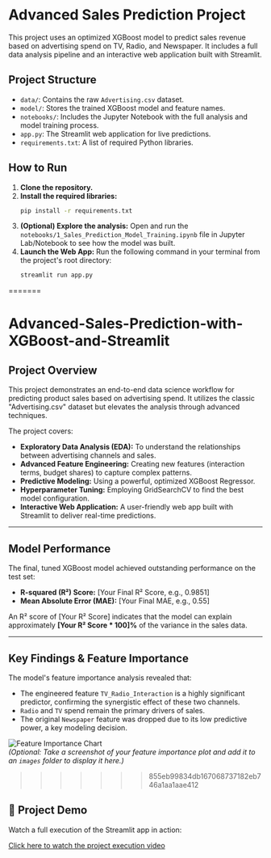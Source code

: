 
# Advanced Sales Prediction Project

This project uses an optimized XGBoost model to predict sales revenue based on advertising spend on TV, Radio, and Newspaper. It includes a full data analysis pipeline and an interactive web application built with Streamlit.

## Project Structure

- `data/`: Contains the raw `Advertising.csv` dataset.
- `model/`: Stores the trained XGBoost model and feature names.
- `notebooks/`: Includes the Jupyter Notebook with the full analysis and model training process.
- `app.py`: The Streamlit web application for live predictions.
- `requirements.txt`: A list of required Python libraries.

## How to Run

1.  **Clone the repository.**
2.  **Install the required libraries:**
    ```bash
    pip install -r requirements.txt
    ```
3.  **(Optional) Explore the analysis:**
    Open and run the `notebooks/1_Sales_Prediction_Model_Training.ipynb` file in Jupyter Lab/Notebook to see how the model was built.
4.  **Launch the Web App:**
    Run the following command in your terminal from the project's root directory:
    ```bash
    streamlit run app.py
    ```
=======
# Advanced-Sales-Prediction-with-XGBoost-and-Streamlit

## Project Overview

This project demonstrates an end-to-end data science workflow for predicting product sales based on advertising spend. It utilizes the classic "Advertising.csv" dataset but elevates the analysis through advanced techniques.

The project covers:
-   **Exploratory Data Analysis (EDA):** To understand the relationships between advertising channels and sales.
-   **Advanced Feature Engineering:** Creating new features (interaction terms, budget shares) to capture complex patterns.
-   **Predictive Modeling:** Using a powerful, optimized XGBoost Regressor.
-   **Hyperparameter Tuning:** Employing GridSearchCV to find the best model configuration.
-   **Interactive Web Application:** A user-friendly web app built with Streamlit to deliver real-time predictions.

---

## Model Performance

The final, tuned XGBoost model achieved outstanding performance on the test set:

-   **R-squared (R²) Score:** [Your Final R² Score, e.g., 0.9851]
-   **Mean Absolute Error (MAE):** [Your Final MAE, e.g., 0.55]

An R² score of [Your R² Score] indicates that the model can explain approximately **[Your R² Score * 100]%** of the variance in the sales data.

---

## Key Findings & Feature Importance

The model's feature importance analysis revealed that:
- The engineered feature `TV_Radio_Interaction` is a highly significant predictor, confirming the synergistic effect of these two channels.
- `Radio` and `TV` spend remain the primary drivers of sales.
- The original `Newspaper` feature was dropped due to its low predictive power, a key modeling decision.

![Feature Importance Chart](path/to/your/feature_importance_chart.png)  
*(Optional: Take a screenshot of your feature importance plot and add it to an `images` folder to display it here.)*

>>>>>>> 855eb99834db167068737182eb746a1aa1aae412
## 🎥 Project Demo

Watch a full execution of the Streamlit app in action:

[Click here to watch the project execution video](media/project_execution.mp4)

